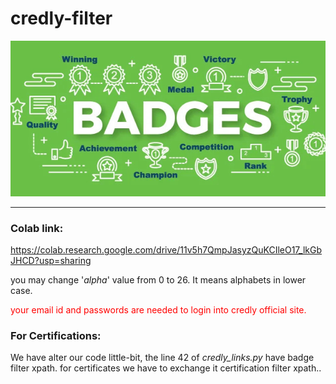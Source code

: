 # credly-filter
<p align="center">
  <img src="https://github.com/sandeepyadav1478/Credly-Filter/blob/main/img/mki.jpg">
</p>

---------------------------------------------------
### Colab link:
https://colab.research.google.com/drive/11v5h7QmpJasyzQuKCIleO17_lkGbJHCD?usp=sharing

you may change '*alpha*' value from 0 to 26. It means alphabets in lower case.

<font color='red'>your email id and passwords are needed to login into credly official site. </font>

### For Certifications:

We have alter our code little-bit, the line 42 of *credly_links.py* have badge filter xpath.
for certificates we have to exchange it certification filter xpath..

